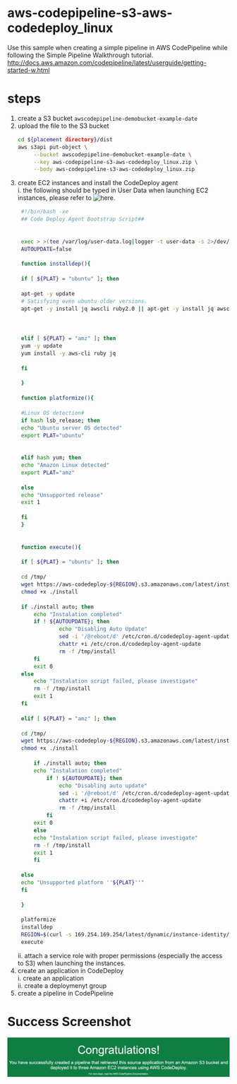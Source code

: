 # aws-codepipeline-s3-aws-codedeploy_linux
Use this sample when creating a simple pipeline in AWS CodePipeline while following the Simple Pipeline Walkthrough tutorial. http://docs.aws.amazon.com/codepipeline/latest/userguide/getting-started-w.html

# steps  
1. create a S3 bucket
   `awscodepipeline-demobucket-example-date`  
2. upload the file to the S3 bucket
   ```sh
   cd ${placement directory}/dist
   aws s3api put-object \
        --bucket awscodepipeline-demobucket-example-date \
        --key aws-codepipeline-s3-aws-codedeploy_linux.zip \
        --body aws-codepipeline-s3-aws-codedeploy_linux.zip
   ```  
3. create EC2 instances and install the CodeDeploy agent  
   i. the following should be typed in User Data when launching EC2 instances, please refer to ![here](https://aws.amazon.com/premiumsupport/knowledge-center/codedeploy-agent-launch-configuration/).  
   ```sh
    #!/bin/bash -xe
    ## Code Deploy Agent Bootstrap Script##


    exec > >(tee /var/log/user-data.log|logger -t user-data -s 2>/dev/console) 2>&1
    AUTOUPDATE=false

    function installdep(){

    if [ ${PLAT} = "ubuntu" ]; then

    apt-get -y update
    # Satisfying even ubuntu older versions.
    apt-get -y install jq awscli ruby2.0 || apt-get -y install jq awscli ruby



    elif [ ${PLAT} = "amz" ]; then
    yum -y update
    yum install -y aws-cli ruby jq

    fi

    }

    function platformize(){

    #Linux OS detection#
    if hash lsb_release; then
    echo "Ubuntu server OS detected"
    export PLAT="ubuntu"


    elif hash yum; then
    echo "Amazon Linux detected"
    export PLAT="amz"

    else
    echo "Unsupported release"
    exit 1

    fi
    }


    function execute(){

    if [ ${PLAT} = "ubuntu" ]; then

    cd /tmp/
    wget https://aws-codedeploy-${REGION}.s3.amazonaws.com/latest/install
    chmod +x ./install

    if ./install auto; then
        echo "Instalation completed"
        if ! ${AUTOUPDATE}; then
                echo "Disabling Auto Update"
                sed -i '/@reboot/d' /etc/cron.d/codedeploy-agent-update
                chattr +i /etc/cron.d/codedeploy-agent-update
                rm -f /tmp/install
        fi
        exit 0
    else
        echo "Instalation script failed, please investigate"
        rm -f /tmp/install
        exit 1
    fi

    elif [ ${PLAT} = "amz" ]; then

    cd /tmp/
    wget https://aws-codedeploy-${REGION}.s3.amazonaws.com/latest/install
    chmod +x ./install

        if ./install auto; then
        echo "Instalation completed"
            if ! ${AUTOUPDATE}; then
                echo "Disabling auto update"
                sed -i '/@reboot/d' /etc/cron.d/codedeploy-agent-update
                chattr +i /etc/cron.d/codedeploy-agent-update
                rm -f /tmp/install
            fi
        exit 0
        else
        echo "Instalation script failed, please investigate"
        rm -f /tmp/install
        exit 1
        fi

    else
    echo "Unsupported platform ''${PLAT}''"
    fi

    }

    platformize
    installdep
    REGION=$(curl -s 169.254.169.254/latest/dynamic/instance-identity/document | jq -r ".region")
    execute
   ```  
   ii. attach a service role with proper permissions (especially the access to S3) when launching the instances.  
4. create an application in CodeDeploy  
   i. create an application  
   ii. create a deploymenyt group  
5. create a pipeline in CodePipeline  

# Success Screenshot  
  ![alt text](./codepipeline-success.jpg)  
    
